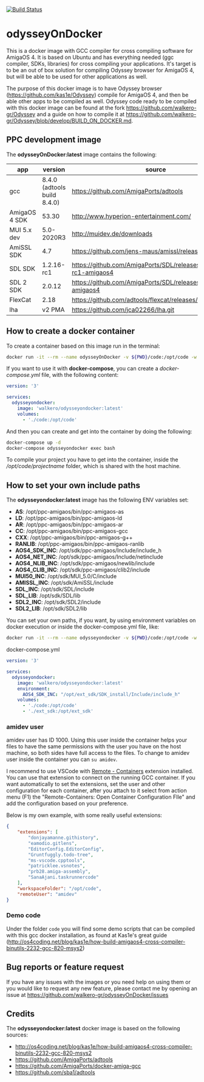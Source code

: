 [![Build Status](https://drone-gh.intercube.gr/api/badges/walkero-gr/odysseyOnDocker/status.svg)](https://drone-gh.intercube.gr/walkero-gr/odysseyOnDocker)

# odysseyOnDocker
This is a docker image with GCC compiler for cross compiling software for AmigaOS 4. It is based on Ubuntu and has everything needed (ggc compiler, SDKs, libraries) for cross compiling your applications. It's target is to be an out of box solution for compiling Odyssey browser for AmigaOS 4, but will be able to be used for other applications as well.

The purpose of this docker image is to have Odyssey browser (https://github.com/kas1e/Odyssey) compile for AmigaOS 4, and then be able other apps to be compiled as well. Odyssey code ready to be compiled with this docker image can be found at the fork https://github.com/walkero-gr/Odyssey and a guide on how to compile it at https://github.com/walkero-gr/Odyssey/blob/develop/BUILD_ON_DOCKER.md.

## PPC development image
The **odysseyOnDocker:latest** image contains the following:

| app               | version                        | source
|-------------------|--------------------------------|-----------------------------------|
| gcc               | 8.4.0 (adtools build 8.4.0)    | https://github.com/AmigaPorts/adtools
| AmigaOS 4 SDK     | 53.30                          | http://www.hyperion-entertainment.com/
| MUI 5.x dev       | 5.0-2020R3                     | http://muidev.de/downloads
| AmiSSL SDK        | 4.7                            | https://github.com/jens-maus/amissl/releases/tag/4.7
| SDL SDK           | 1.2.16-rc1                     | https://github.com/AmigaPorts/SDL/releases/tag/v1.2.16-rc1-amigaos4
| SDL 2 SDK         | 2.0.12                         | https://github.com/AmigaPorts/SDL/releases/tag/v2.0.12-amigaos4
| FlexCat           | 2.18                           | https://github.com/adtools/flexcat/releases/tag/2.18
| lha               | v2 PMA                         | https://github.com/jca02266/lha.git

## How to create a docker container

To create a container based on this image run in the terminal:

```bash
docker run -it --rm --name odysseyOnDocker -v ${PWD}/code:/opt/code -w /opt/code walkero/odysseyondocker:latest /bin/bash
```

If you want to use it with **docker-compose**, you can create a *docker-compose.yml* file, with the following content:

```yaml
version: '3'

services:
  odysseyondocker:
    image: 'walkero/odysseyondocker:latest'
    volumes:
      - './code:/opt/code'
```

And then you can create and get into the container by doing the following:
```bash
docker-compose up -d
docker-compose odysseyondocker exec bash
```

To compile your project you have to get into the container, inside the */opt/code/projectname* folder, which is shared with the host machine.

## How to set your own include paths

The **odysseyondocker:latest** image has the following ENV variables set:

* **AS**: /opt/ppc-amigaos/bin/ppc-amigaos-as
* **LD**: /opt/ppc-amigaos/bin/ppc-amigaos-ld
* **AR**: /opt/ppc-amigaos/bin/ppc-amigaos-ar
* **CC**: /opt/ppc-amigaos/bin/ppc-amigaos-gcc
* **CXX**: /opt/ppc-amigaos/bin/ppc-amigaos-g++
* **RANLIB**: /opt/ppc-amigaos/bin/ppc-amigaos-ranlib
* **AOS4_SDK_INC**: /opt/sdk/ppc-amigaos/Include/include_h
* **AOS4_NET_INC**: /opt/sdk/ppc-amigaos/Include/netinclude
* **AOS4_NLIB_INC**: /opt/sdk/ppc-amigaos/newlib/include
* **AOS4_CLIB_INC**: /opt/sdk/ppc-amigaos/clib2/include
* **MUI50_INC**: /opt/sdk/MUI_5.0/C/include
* **AMISSL_INC**: /opt/sdk/AmiSSL/include
* **SDL_INC**: /opt/sdk/SDL/include
* **SDL_LIB**: /opt/sdk/SDL/lib
* **SDL2_INC**: /opt/sdk/SDL2/include
* **SDL2_LIB**: /opt/sdk/SDL2/lib

You can set your own paths, if you want, by using environment variables on docker execution or inside the docker-compose.yml file, like:
```bash
docker run -it --rm --name odysseyondocker -v ${PWD}/code:/opt/code -w /opt/code -e AOS4_SDK_INC="/your/folder/path" walkero/odysseyondocker:latest /bin/bash
```
docker-compose.yml
```yaml
version: '3'

services:
  odysseyondocker:
    image: 'walkero/odysseyondocker:latest'
    environment:
      AOS4_SDK_INC: "/opt/ext_sdk/SDK_install/Include/include_h"
    volumes:
      - './code:/opt/code'
      - './ext_sdk:/opt/ext_sdk'
```

### amidev user
amidev user has ID 1000. Using this user inside the container helps your files to have the same permissions with the user you have on the host machine, so both sides have full access to the files. To change to amidev user inside the container you can `su amidev`. 

I recommend to use VSCode with [Remote - Containers](https://marketplace.visualstudio.com/items?itemName=ms-vscode-remote.remote-containers) extension installed. You can use that extension to connect on the running GCC container. If you want automatically to set the extensions, set the user and other configuration for each container, after you attach to it select from action menu (F1) the "Remote-Containers: Open Container Configuration FIle" and add the configuration based on your preference. 

Below is my own example, with some really useful extensions:
```json
{
	"extensions": [
		"donjayamanne.githistory",
		"eamodio.gitlens",
		"EditorConfig.EditorConfig",
		"Gruntfuggly.todo-tree",
		"ms-vscode.cpptools",
		"patricklee.vsnotes",
		"prb28.amiga-assembly",
		"SanaAjani.taskrunnercode"
	],
	"workspaceFolder": "/opt/code",
	"remoteUser": "amidev"
}
```

### Demo code
Under the folder `code` you will find some demo scripts that can be compiled with this gcc docker installation, as found at Kas1e's great guide (http://os4coding.net/blog/kas1e/how-build-amigaos4-cross-compiler-binutils-2232-gcc-820-msys2)

## Bug reports or feature request
If you have any issues with the images or you need help on using them or you would like to request any new feature, please contact me by opening an issue at https://github.com/walkero-gr/odysseyOnDocker/issues

## Credits
The **odysseyondocker:latest** docker image is based on the following sources:
* http://os4coding.net/blog/kas1e/how-build-amigaos4-cross-compiler-binutils-2232-gcc-820-msys2
* https://github.com/AmigaPorts/adtools
* https://github.com/AmigaPorts/docker-amiga-gcc
* https://github.com/sba1/adtools
